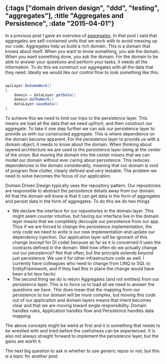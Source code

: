 {:tags ["domain driven design", "ddd", "testing", "aggregates"], :title "Aggregates and Persistence", :date "2015-04-01"}
-----
In a previous post I gave an overview of [aggregates](http://sneakycode.net/modeling-with-aggregates/). In that post I said that aggregates are self-contained units that we work with to avoid messing up our code. Aggregates help us build a rich domain. This is a domain that knows about itself. When you want to know something, you ask the domain. When you want something done, you ask the domain. For the domain to be able to answer your questions and perform your tasks, it needs all the information. To do this we construct our aggregates with all the data that they need. Ideally we would like our control flow to look something like this:

```csharp

apiLayer.DoSomeWork()
{
	domain = dataLayer.getData()
	domain.doTheWork()
	dataLayer.saveData()
}
```

To achieve this we need to limit our trips to the persistence layer. This means we load all the data that we need upfront, and then construct our aggregate. To take it one step further we can ask our persistence layer to provide us with our constructed aggregate. This is where dependence on the domain become apparent. For the persistence layer to provide us with a domain object, it needs to know about the domain. When thinking about layered architecture we are used to the persistence layer being at the center of the onion. But moving the domain into the center means that we can model our domain without ever caring about persistence. This reduces dependencies in the domain considerably, meaning that our domain is void of program flow clutter, clearly defined and very testable. The problem we need to solve becomes the focus of our application.

Domain Driven Design typically uses the repository pattern. Our repositories are responsible to abstract the persistence details away from our domain. All that the domain will know is that it can get data in the form of aggregates and persist data in the form of aggregates. To do this we do two things

* We declare the interface for our repositories in the domain layer. This might seem counter intuitive, but having our interface live in the domain layer means that we completely decouple our persistence from our app. Thus if we are forced to change the persistence implementation, the only code we need to write is our new implementation and update our dependency injection. Our application layer will be ignorant of this change (except for DI code) because as far as it is concerned it uses the contracts defined in the domain. Well how often do we actually change out our persistence? Not that often, but the principle extends beyond just persistence. We use it for other infrastructure code as well. I currently have colleagues who need to change from LINQ to SQL to EntityFramework, and if they had this in place the change would have been a lot less hectic
* The second thing we do is return Aggregates (and not entities) from our persistence layer. This is to force us to load all we need to answer the questions we have. This does mean that the mapping from our persistence to our domain will be more complex, but moving this code out of our application and domain layers means that intent becomes clear and that we are moving toward single responsibility. Domain handles rules, Application handles flow and Persistence handles data mapping.

The above concepts might be weird at first and it is something that needs to be wrestled with and tried before the usefulness can be experienced. It is also not always straight forward to implement the persistence layer, but the gains are worth it.

The next big question to ask is whether to use generic repos or not, but this is a topic for another post.

<a href="http://www.codeproject.com/script/Articles/BlogFeedList.aspx?amid=8804440" rel="tag" style="display:none">CodeProject</a>
